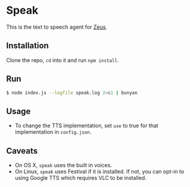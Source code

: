 # Speak

This is the text to speech agent for [Zeus](http://xiproject.github.io/zeus).

## Installation

Clone the repo, `cd` into it and run `npm install`.

## Run

```sh
$ node index.js --logfile speak.log 2>&1 | bunyan
```
## Usage
- To change the TTS implementation, set `use` to true for that implementation in `config.json`.

## Caveats

- On OS X, `speak` uses the built in voices.
- On Linux, `speak` uses Festival if it is installed. If not, you can opt-in to using Google TTS which requires VLC to be installed.

